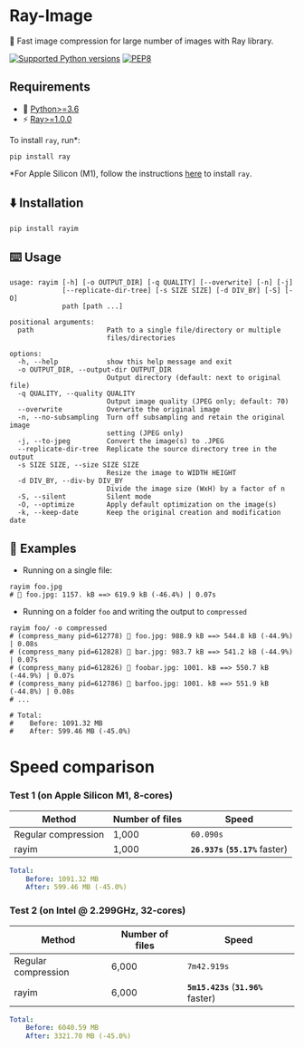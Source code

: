 # Ray-Image

🚀 Fast image compression for large number of images with Ray library.

[![Supported Python versions](https://img.shields.io/badge/Python-%3E=3.6-blue.svg)](https://www.python.org/downloads/) [![PEP8](https://img.shields.io/badge/Code%20style-PEP%208-orange.svg)](https://www.python.org/dev/peps/pep-0008/) 

## Requirements

- 🐍 [Python>=3.6](https://www.python.org/downloads/)
- ⚡ [Ray>=1.0.0](https://github.com/ray-project/ray)

To install `ray`, run\*:
```
pip install ray
```
\*For Apple Silicon (M1), follow the instructions [here](https://docs.ray.io/en/latest/ray-overview/installation.html#m1-mac-apple-silicon-support) to install `ray`.


## ⬇️ Installation

```
pip install rayim
```

## ⌨️ Usage

```
usage: rayim [-h] [-o OUTPUT_DIR] [-q QUALITY] [--overwrite] [-n] [-j]
             [--replicate-dir-tree] [-s SIZE SIZE] [-d DIV_BY] [-S] [-O]
             path [path ...]

positional arguments:
  path                  Path to a single file/directory or multiple
                        files/directories

options:
  -h, --help            show this help message and exit
  -o OUTPUT_DIR, --output-dir OUTPUT_DIR
                        Output directory (default: next to original file)
  -q QUALITY, --quality QUALITY
                        Output image quality (JPEG only; default: 70)
  --overwrite           Overwrite the original image
  -n, --no-subsampling  Turn off subsampling and retain the original image
                        setting (JPEG only)
  -j, --to-jpeg         Convert the image(s) to .JPEG
  --replicate-dir-tree  Replicate the source directory tree in the output
  -s SIZE SIZE, --size SIZE SIZE
                        Resize the image to WIDTH HEIGHT
  -d DIV_BY, --div-by DIV_BY
                        Divide the image size (WxH) by a factor of n
  -S, --silent          Silent mode
  -O, --optimize        Apply default optimization on the image(s)
  -k, --keep-date       Keep the original creation and modification date
```

## 📕 Examples

- Running on a single file:
```shell
rayim foo.jpg
# 🚀 foo.jpg: 1157. kB ==> 619.9 kB (-46.4%) | 0.07s
```

- Running on a folder `foo` and writing the output to `compressed`
```shell
rayim foo/ -o compressed
# (compress_many pid=612778) 🚀 foo.jpg: 988.9 kB ==> 544.8 kB (-44.9%) | 0.08s
# (compress_many pid=612828) 🚀 bar.jpg: 983.7 kB ==> 541.2 kB (-44.9%) | 0.07s
# (compress_many pid=612826) 🚀 foobar.jpg: 1001. kB ==> 550.7 kB (-44.9%) | 0.07s
# (compress_many pid=612786) 🚀 barfoo.jpg: 1001. kB ==> 551.9 kB (-44.8%) | 0.08s
# ...

# Total:
#    Before: 1091.32 MB
#    After: 599.46 MB (-45.0%)
```

# Speed comparison

### Test 1 (on Apple Silicon M1, 8-cores)

| Method      | Number of files | Speed |
| ----------- | ----------- | ----------- | 
| Regular compression      | 1,000       | `60.090s` | 
| rayim   | 1,000        | **`26.937s`** (**`55.17%`** faster) | 

```YAML
Total:
    Before: 1091.32 MB
    After: 599.46 MB (-45.0%)
```

### Test 2 (on Intel @ 2.299GHz, 32-cores)

| Method      | Number of files | Speed |
| ----------- | ----------- | ----------- |
| Regular compression      | 6,000       | `7m42.919s` |
| rayim   | 6,000        | **`5m15.423s`** (**`31.96%`** faster) | 

```YAML
Total:
    Before: 6040.59 MB
    After: 3321.70 MB (-45.0%)
```

